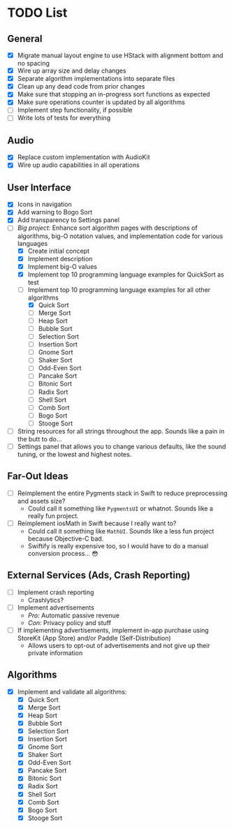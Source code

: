 # TODO List

## General

* [x] Migrate manual layout engine to use HStack with alignment bottom and no spacing
* [x] Wire up array size and delay changes
* [x] Separate algorithm implementations into separate files
* [x] Clean up any dead code from prior changes
* [x] Make sure that stopping an in-progress sort functions as expected
* [x] Make sure operations counter is updated by all algorithms
* [ ] Implement step functionality, if possible
* [ ] Write lots of tests for everything

## Audio

* [x] Replace custom implementation with AudioKit
* [x] Wire up audio capabilities in all operations

## User Interface

* [x] Icons in navigation
* [x] Add warning to Bogo Sort
* [x] Add transparency to Settings panel
* [ ] *Big project:* Enhance sort algorithm pages with descriptions of algorithms, big-O notation values, and implementation code for various languages
    * [x] Create initial concept
    * [x] Implement description
    * [x] Implement big-O values
    * [x] Implement top 10 programming language examples for QuickSort as test
    * [ ] Implement top 10 programming language examples for all other algorithms
        * [x] Quick Sort
        * [ ] Merge Sort
        * [ ] Heap Sort
        * [ ] Bubble Sort
        * [ ] Selection Sort
        * [ ] Insertion Sort
        * [ ] Gnome Sort
        * [ ] Shaker Sort
        * [ ] Odd-Even Sort
        * [ ] Pancake Sort
        * [ ] Bitonic Sort
        * [ ] Radix Sort
        * [ ] Shell Sort
        * [ ] Comb Sort
        * [ ] Bogo Sort
        * [ ] Stooge Sort
* [ ] String resources for all strings throughout the app. Sounds like a pain in the butt to do...
* [ ] Settings panel that allows you to change various defaults, like the sound tuning, or the lowest and highest notes.    

## Far-Out Ideas

* [ ] Reimplement the entire Pygments stack in Swift to reduce preprocessing and assets size?
    * Could call it something like `PygmentsUI` or whatnot. Sounds like a really fun project.
* [ ] Reimplement iosMath in Swift because I really want to?
    * Could call it something like `MathUI`. Sounds like a less fun project because Objective-C bad.
    * Swiftify is really expensive too, so I would have to do a manual conversion process... 😳
    
## External Services (Ads, Crash Reporting)

* [ ] Implement crash reporting
    * Crashlytics?
* [ ] Implement advertisements
    * *Pro:* Automatic passive revenue
    * *Con:* Privacy policy and stuff
* [ ] If implementing advertisements, implement in-app purchase using StoreKit (App Store) and/or Paddle (Self-Distribution)
    * Allows users to opt-out of advertisements and not give up their private information

## Algorithms

* [x] Implement and validate all algorithms:
    * [x] Quick Sort
    * [x] Merge Sort
    * [x] Heap Sort
    * [x] Bubble Sort
    * [x] Selection Sort
    * [x] Insertion Sort
    * [x] Gnome Sort
    * [x] Shaker Sort
    * [x] Odd-Even Sort
    * [x] Pancake Sort
    * [x] Bitonic Sort
    * [x] Radix Sort
    * [x] Shell Sort
    * [x] Comb Sort
    * [x] Bogo Sort
    * [x] Stooge Sort
